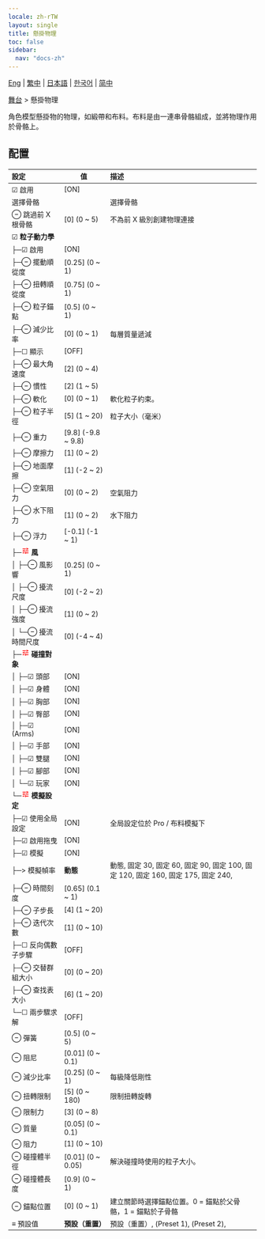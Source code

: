 ```yaml
---
locale: zh-rTW
layout: single
title: 懸掛物理
toc: false
sidebar:
  nav: "docs-zh"
---
```

[Eng](/dancexr/menu/2025.5/stage/cloth_physics) | [繁中](/tw/dancexr/menu/2025.5/stage/cloth_physics) | [日本語](/jp/dancexr/menu/2025.5/stage/cloth_physics) | [한국어](/kr/dancexr/menu/2025.5/stage/cloth_physics) | [简中](/zh/dancexr/menu/2025.5/stage/cloth_physics)

[舞台](../menu#舞台) > 懸掛物理

角色模型懸掛物的物理，如緞帶和布料。布料是由一連串骨骼組成，並將物理作用於骨骼上。

## 配置

| 設定 | 值 | 描述 |
| :--- | --- | :--- |
| ☑ 啟用 | [ON] | 
|  選擇骨骼 || 選擇骨骼
| ⊖ 跳過前 X 根骨骼 | [0] (0 ~ 5) | 不為前 X 級別創建物理連接
| ☑ **粒子動力學** | | 
| ├─☑ 啟用 | [ON] | 
| ├─⊖ 擺動順從度 | [0.25] (0 ~ 1) | 
| ├─⊖ 扭轉順從度 | [0.75] (0 ~ 1) | 
| ├─⊖ 粒子錨點 | [0.5] (0 ~ 1) | 
| ├─⊖ 減少比率 | [0] (0 ~ 1) | 每層質量遞減
| ├─☐ 顯示 | [OFF] | 
| ├─⊖ 最大角速度 | [2] (0 ~ 4) | 
| ├─⊖ 慣性 | [2] (1 ~ 5) | 
| ├─⊖ 軟化 | [0] (0 ~ 1) | 軟化粒子約束。
| ├─⊖ 粒子半徑 | [5] (1 ~ 20) | 粒子大小（毫米）
| ├─⊖ 重力 | [9.8] (-9.8 ~ 9.8) | 
| ├─⊖ 摩擦力 | [1] (0 ~ 2) | 
| ├─⊖ 地面摩擦 | [1] (-2 ~ 2) | 
| ├─⊖ 空氣阻力 | [0] (0 ~ 2) | 空氣阻力
| ├─⊖ 水下阻力 | [1] (0 ~ 2) | 水下阻力
| ├─⊖ 浮力 | [-0.1] (-1 ~ 1) | 
| ├─<img src="/images/icon/ic_tune.png" alt="tune icon"/> **風** | | 
| │ ├─⊖ 風影響 | [0.25] (0 ~ 1) | 
| │ ├─⊖ 擾流尺度 | [0] (-2 ~ 2) | 
| │ ├─⊖ 擾流強度 | [1] (0 ~ 2) | 
| │ └─⊖ 擾流時間尺度 | [0] (-4 ~ 4) | 
| ├─<img src="/images/icon/ic_tune.png" alt="tune icon"/> **碰撞對象** | | 
| │ ├─☑ 頭部 | [ON] | 
| │ ├─☑ 身體 | [ON] | 
| │ ├─☑ 胸部 | [ON] | 
| │ ├─☑ 臀部 | [ON] | 
| │ ├─☑ (Arms) | [ON] | 
| │ ├─☑ 手部 | [ON] | 
| │ ├─☑ 雙腿 | [ON] | 
| │ ├─☑ 腳部 | [ON] | 
| │ └─☑ 玩家 | [ON] | 
| └─<img src="/images/icon/ic_tune.png" alt="tune icon"/> **模擬設定** | | 
|   ├─☑ 使用全局設定 | [ON] | 全局設定位於 Pro / 布料模擬下
|   ├─☑ 啟用拖曳 | [ON] | 
|   ├─☑ 模擬 | [ON] | 
|   ├─> 模擬幀率 | **動態** | 動態, 固定 30, 固定 60, 固定 90, 固定 100, 固定 120, 固定 160, 固定 175, 固定 240,  |
|   ├─⊖ 時間刻度 | [0.65] (0.1 ~ 1) | 
|   ├─⊖ 子步長 | [4] (1 ~ 20) | 
|   ├─⊖ 迭代次數 | [1] (0 ~ 10) | 
|   ├─☐ 反向偶數子步驟 | [OFF] | 
|   ├─⊖ 交替群組大小 | [0] (0 ~ 20) | 
|   ├─⊖ 查找表大小 | [6] (1 ~ 20) | 
|   └─☐ 兩步驟求解 | [OFF] | 
| ⊖ 彈簧 | [0.5] (0 ~ 5) | 
| ⊖ 阻尼 | [0.01] (0 ~ 0.1) | 
| ⊖ 減少比率 | [0.25] (0 ~ 1) | 每級降低剛性
| ⊖ 扭轉限制 | [5] (0 ~ 180) | 限制扭轉旋轉
| ⊖ 限制力 | [3] (0 ~ 8) | 
| ⊖ 質量 | [0.05] (0 ~ 0.1) | 
| ⊖ 阻力 | [1] (0 ~ 10) | 
| ⊖ 碰撞體半徑 | [0.01] (0 ~ 0.05) | 解決碰撞時使用的粒子大小。
| ⊖ 碰撞體長度 | [0.9] (0 ~ 1) | 
| ⊖ 錨點位置 | [0] (0 ~ 1) | 建立關節時選擇錨點位置。0 = 錨點於父骨骼，1 = 錨點於子骨骼
| ≡ 預設值 | **預設（重置）** | 預設（重置）, (Preset 1), (Preset 2),  |
